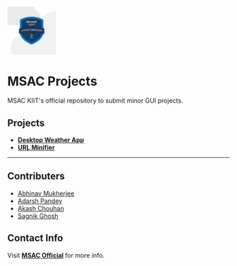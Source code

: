 <img src="./utils/MSAC.jpg" width="110px">
<!-- WASSSUPP :) -->

# MSAC Projects

MSAC KIIT's official repository to submit minor GUI projects.

## Projects

- **[Desktop Weather App](https://github.com/MSAC-KIIT/Small_Projects/tree/master/Sagnik%20Ghosh/Desktop-Weather-App "View Project")**
- **[URL Minifier](https://github.com/akashchouhan16/URL-Minifier "View Project")**

---

## Contributers

- [Abhinav Mukherjee](https://github.com/abhinav-193 "View Profile")
- [Adarsh Pandey](https://github.com/adarsh01-debug "View Profile")
- [Akash Chouhan](https://github.com/akashchouhan16 "View Profile")
- [Sagnik Ghosh](https://github.com/sagnikghoshcr7 "View Profile")

## Contact Info

Visit **[MSAC Official](https://msackiit.tech/ "Visit Website")** for more info.
